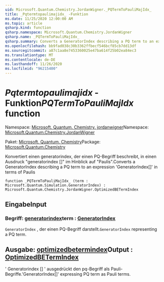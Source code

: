 ```yaml
---
uid: Microsoft.Quantum.Chemistry.JordanWigner._PQTermToPauliMajIdx_
title: _Pqtermtopaulimajidx_ -Funktion
ms.date: 11/25/2020 12:00:00 AM
ms.topic: article
qsharp.kind: function
qsharp.namespace: Microsoft.Quantum.Chemistry.JordanWigner
qsharp.name: _PQTermToPauliMajIdx_
qsharp.summary: Converts a GeneratorIndex describing a PQ term to an expression 'GeneratorIndex[]' in terms of Paulis
ms.openlocfilehash: bb9fad038c30b3362ffbecf546bcf85cb7dd13df
ms.sourcegitcommit: a87c1aa8e7453360025e47ba614f25b02ea84ec3
ms.translationtype: MT
ms.contentlocale: de-DE
ms.lasthandoff: 11/26/2020
ms.locfileid: "96215400"
---
```

# <a name="_pqtermtopaulimajidx_-function"></a><span data-ttu-id="30439-102">_Pqtermtopaulimajidx_ -Funktion</span><span class="sxs-lookup"><span data-stu-id="30439-102">_PQTermToPauliMajIdx_ function</span></span>

<span data-ttu-id="30439-103">Namespace: [Microsoft. Quantum. Chemistry. jordanwigner](xref:Microsoft.Quantum.Chemistry.JordanWigner)</span><span class="sxs-lookup"><span data-stu-id="30439-103">Namespace: [Microsoft.Quantum.Chemistry.JordanWigner](xref:Microsoft.Quantum.Chemistry.JordanWigner)</span></span>

<span data-ttu-id="30439-104">Paket: [Microsoft. Quantum. Chemistry](https://nuget.org/packages/Microsoft.Quantum.Chemistry)</span><span class="sxs-lookup"><span data-stu-id="30439-104">Package: [Microsoft.Quantum.Chemistry](https://nuget.org/packages/Microsoft.Quantum.Chemistry)</span></span>


<span data-ttu-id="30439-105">Konvertiert einen generatorindex, der einen PQ-Begriff beschreibt, in einen Ausdruck "generatorindex []" im Hinblick auf "Paulis".</span><span class="sxs-lookup"><span data-stu-id="30439-105">Converts a GeneratorIndex describing a PQ term to an expression 'GeneratorIndex[]' in terms of Paulis</span></span>

```qsharp
function _PQTermToPauliMajIdx_ (term : Microsoft.Quantum.Simulation.GeneratorIndex) : Microsoft.Quantum.Chemistry.JordanWigner.OptimizedBETermIndex
```


## <a name="input"></a><span data-ttu-id="30439-106">Eingabe</span><span class="sxs-lookup"><span data-stu-id="30439-106">Input</span></span>

### <a name="term--generatorindex"></a><span data-ttu-id="30439-107">Begriff: [generatorindex](xref:Microsoft.Quantum.Simulation.GeneratorIndex)</span><span class="sxs-lookup"><span data-stu-id="30439-107">term : [GeneratorIndex](xref:Microsoft.Quantum.Simulation.GeneratorIndex)</span></span>

<span data-ttu-id="30439-108">`GeneratorIndex` , der einen PQ-Begriff darstellt.</span><span class="sxs-lookup"><span data-stu-id="30439-108">`GeneratorIndex` representing a PQ term.</span></span>



## <a name="output--optimizedbetermindex"></a><span data-ttu-id="30439-109">Ausgabe: [optimizedbetermindex](xref:Microsoft.Quantum.Chemistry.JordanWigner.OptimizedBETermIndex)</span><span class="sxs-lookup"><span data-stu-id="30439-109">Output : [OptimizedBETermIndex](xref:Microsoft.Quantum.Chemistry.JordanWigner.OptimizedBETermIndex)</span></span>

<span data-ttu-id="30439-110">' Generatorindex [] ' ausgedrückt den pq-Begriff als Pauli-Begriffe.</span><span class="sxs-lookup"><span data-stu-id="30439-110">'GeneratorIndex[]' expressing PQ term as Pauli terms.</span></span>